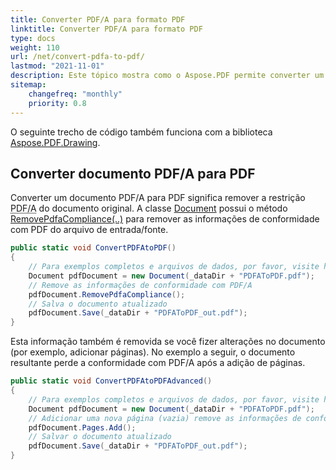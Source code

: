 ```yaml
---
title: Converter PDF/A para formato PDF
linktitle: Converter PDF/A para formato PDF
type: docs
weight: 110
url: /net/convert-pdfa-to-pdf/
lastmod: "2021-11-01"
description: Este tópico mostra como o Aspose.PDF permite converter um arquivo PDF/A para um documento PDF com a biblioteca .NET.
sitemap:
    changefreq: "monthly"
    priority: 0.8
---
```


O seguinte trecho de código também funciona com a biblioteca [Aspose.PDF.Drawing](/pdf/net/drawing/).

## Converter documento PDF/A para PDF

Converter um documento PDF/A para PDF significa remover a restrição <abbr title="Portable Document Format Archive">PDF/A</abbr> do documento original.
A classe [Document](https://reference.aspose.com/pdf/net/aspose.pdf/document) possui o método [RemovePdfaCompliance(..)](https://reference.aspose.com/pdf/net/aspose.pdf/document/methods/removepdfacompliance) para remover as informações de conformidade com PDF do arquivo de entrada/fonte.

```csharp
public static void ConvertPDFAtoPDF()
{
    // Para exemplos completos e arquivos de dados, por favor, visite https://github.com/aspose-pdf/Aspose.PDF-for-.NET
    Document pdfDocument = new Document(_dataDir + "PDFAToPDF.pdf");
    // Remove as informações de conformidade com PDF/A
    pdfDocument.RemovePdfaCompliance();
    // Salva o documento atualizado
    pdfDocument.Save(_dataDir + "PDFAToPDF_out.pdf");
}
```
Esta informação também é removida se você fizer alterações no documento (por exemplo, adicionar páginas). No exemplo a seguir, o documento resultante perde a conformidade com PDF/A após a adição de páginas.

```csharp
public static void ConvertPDFAtoPDFAdvanced()
{
    // Para exemplos completos e arquivos de dados, por favor, visite https://github.com/aspose-pdf/Aspose.PDF-for-.NET
    Document pdfDocument = new Document(_dataDir + "PDFAToPDF.pdf");
    // Adicionar uma nova página (vazia) remove as informações de conformidade com PDF/A.
    pdfDocument.Pages.Add();
    // Salvar o documento atualizado
    pdfDocument.Save(_dataDir + "PDFAToPDF_out.pdf");
}
```
